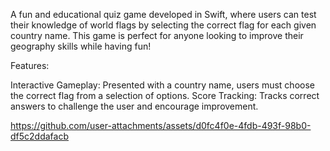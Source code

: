 A fun and educational quiz game developed in Swift, where users can test their knowledge of world flags by selecting the correct flag for each given country name. This game is perfect for anyone looking to improve their geography skills while having fun!

Features:

Interactive Gameplay: Presented with a country name, users must choose the correct flag from a selection of options.
Score Tracking: Tracks correct answers to challenge the user and encourage improvement.


https://github.com/user-attachments/assets/d0fc4f0e-4fdb-493f-98b0-df5c2ddafacb

